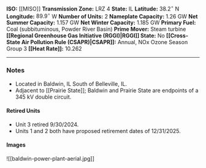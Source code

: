 **ISO:** [[MISO]]
**Transmission Zone:** LRZ 4
**State:** IL
**Latitude:** $38.2^\circ$ N
**Longitude:** $89.9^\circ$ W
**Number of Units:** 2
**Nameplate Capacity:** 1.26 GW
**Net Summer Capacity:** 1.157 GW
**Net Winter Capacity:** 1.185 GW
**Primary Fuel:** Coal (subbituminous, Powder River Basin)
**Prime Mover:** Steam turbine
**[[Regional Greenhouse Gas Initiative (RGGI)|RGGI]] State:** No
**[[Cross-State Air Pollution Rule (CSAPR)|CSAPR]]:** Annual, NOx Ozone Season Group 3
**[[Heat Rate]]:** 10.262

---
### Notes
- Located in Baldwin, IL South of Belleville, IL.
- Adjacent to [[Prairie State]]; Baldwin and Prairie State are endpoints of a 345 kV double circuit.
#### Retired Units
- Unit 3 retired 9/30/2024.
- Units 1 and 2 both have proposed retirement dates of 12/31/2025.
#### Images

![[baldwin-power-plant-aerial.jpg]]